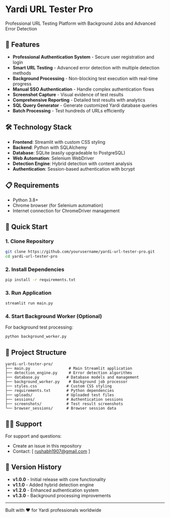 # Yardi URL Tester Pro

Professional URL Testing Platform with Background Jobs and Advanced Error Detection

## 🚀 Features

- **Professional Authentication System** - Secure user registration and login
- **Smart URL Testing** - Advanced error detection with multiple detection methods
- **Background Processing** - Non-blocking test execution with real-time progress
- **Manual SSO Authentication** - Handle complex authentication flows
- **Screenshot Capture** - Visual evidence of test results
- **Comprehensive Reporting** - Detailed test results with analytics
- **SQL Query Generator** - Generate customized Yardi database queries
- **Batch Processing** - Test hundreds of URLs efficiently

## 🛠️ Technology Stack

- **Frontend**: Streamlit with custom CSS styling
- **Backend**: Python with SQLAlchemy
- **Database**: SQLite (easily upgradeable to PostgreSQL)
- **Web Automation**: Selenium WebDriver
- **Detection Engine**: Hybrid detection with content analysis
- **Authentication**: Session-based authentication with bcrypt

## 📋 Requirements

- Python 3.8+
- Chrome browser (for Selenium automation)
- Internet connection for ChromeDriver management

## 🚀 Quick Start

### 1. Clone Repository
```bash
git clone https://github.com/yourusername/yardi-url-tester-pro.git
cd yardi-url-tester-pro
```

### 2. Install Dependencies
```bash
pip install -r requirements.txt
```

### 3. Run Application
```bash
streamlit run main.py
```

### 4. Start Background Worker (Optional)
For background test processing:
```bash
python background_worker.py
```

## 📁 Project Structure

```
yardi-url-tester-pro/
├── main.py                 # Main Streamlit application
├── detection_engine.py     # Error detection algorithms
├── database.py            # Database models and management
├── background_worker.py    # Background job processor
├── styles.css             # Custom CSS styling
├── requirements.txt       # Python dependencies
├── uploads/               # Uploaded test files
├── sessions/              # Authentication sessions
├── screenshots/           # Test result screenshots
└── browser_sessions/      # Browser session data
```

## 🙋‍♂️ Support

For support and questions:
- Create an issue in this repository
- Contact: [ rushabh1907@gmail.com ]

## 🔄 Version History

- **v1.0.0** - Initial release with core functionality
- **v1.1.0** - Added hybrid detection engine
- **v1.2.0** - Enhanced authentication system
- **v1.3.0** - Background processing improvements

---

Built with ❤️ for Yardi professionals worldwide
